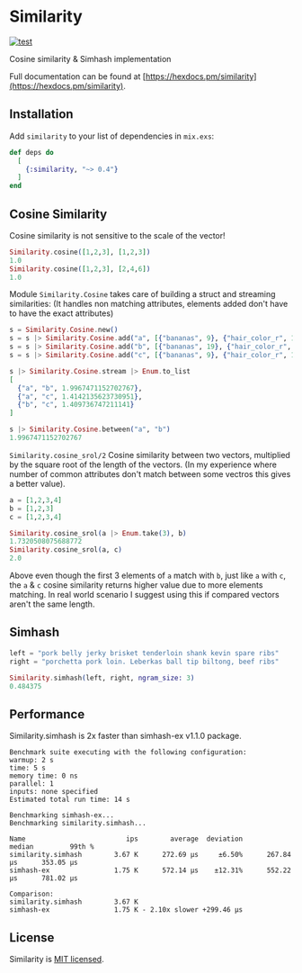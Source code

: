 # Similarity

[![test](https://github.com/preciz/similarity/actions/workflows/test.yml/badge.svg)](https://github.com/preciz/similarity/actions/workflows/test.yml)

Cosine similarity & Simhash implementation

Full documentation can be found at [https://hexdocs.pm/similarity](https://hexdocs.pm/similarity).

## Installation

Add `similarity` to your list of dependencies in `mix.exs`:

```elixir
def deps do
  [
    {:similarity, "~> 0.4"}
  ]
end
```

## Cosine Similarity

Cosine similarity is not sensitive to the scale of the vector!

```elixir
Similarity.cosine([1,2,3], [1,2,3])
1.0
Similarity.cosine([1,2,3], [2,4,6])
1.0
```

Module `Similarity.Cosine` takes care of building a struct and streaming similarities:
(It handles non matching attributes, elements added don't have to have the exact attributes)

```elixir
s = Similarity.Cosine.new()
s = s |> Similarity.Cosine.add("a", [{"bananas", 9}, {"hair_color_r", 124}, {"hair_color_g", 8}, {"hair_color_b", 122}])
s = s |> Similarity.Cosine.add("b", [{"bananas", 19}, {"hair_color_r", 124}, {"hair_color_g", 8}, {"hair_color_b", 122}])
s = s |> Similarity.Cosine.add("c", [{"bananas", 9}, {"hair_color_r", 124}])

s |> Similarity.Cosine.stream |> Enum.to_list
[
  {"a", "b", 1.9967471152702767},
  {"a", "c", 1.4142135623730951},
  {"b", "c", 1.409736747211141}
]

s |> Similarity.Cosine.between("a", "b")
1.9967471152702767
```

```Similarity.cosine_srol/2```
Cosine similarity between two vectors, multiplied by the square root of the length of the vectors.
(In my experience where number of common attributes don't match between some vectros this gives a better value).

```elixir
a = [1,2,3,4]
b = [1,2,3]
c = [1,2,3,4]

Similarity.cosine_srol(a |> Enum.take(3), b)
1.7320508075688772
Similarity.cosine_srol(a, c)
2.0
```

Above even though the first 3 elements of `a` match with `b`, just like `a` with `c`,
the `a` & `c` cosine similarity returns higher value due to more elements matching.
In real world scenario I suggest using this if compared vectors aren't the same length.

## Simhash

```elixir
left = "pork belly jerky brisket tenderloin shank kevin spare ribs"
right = "porchetta pork loin. Leberkas ball tip biltong, beef ribs"

Similarity.simhash(left, right, ngram_size: 3)
0.484375
```

## Performance
Similarity.simhash is 2x faster than simhash-ex v1.1.0 package.

```
Benchmark suite executing with the following configuration:
warmup: 2 s
time: 5 s
memory time: 0 ns
parallel: 1
inputs: none specified
Estimated total run time: 14 s

Benchmarking simhash-ex...
Benchmarking similarity.simhash...

Name                         ips        average  deviation         median         99th %
similarity.simhash        3.67 K      272.69 μs     ±6.50%      267.84 μs      353.05 μs
simhash-ex                1.75 K      572.14 μs    ±12.31%      552.22 μs      781.02 μs

Comparison:
similarity.simhash        3.67 K
simhash-ex                1.75 K - 2.10x slower +299.46 μs
```

## License

Similarity is [MIT licensed](LICENSE).
